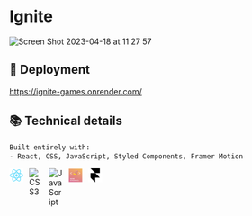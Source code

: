 # Ignite
![Screen Shot 2023-04-18 at 11 27 57](https://user-images.githubusercontent.com/88347050/232809112-b6eed36a-e19f-4685-ba88-552da3e2ea9a.png)

## 🔭 Deployment

https://ignite-games.onrender.com/

## 📚 Technical details

```
Built entirely with:
- React, CSS, JavaScript, Styled Components, Framer Motion
```

[<img align="left" alt="ReactJS" title="ReactJS" width="25px" src="./public/logo192.png" style="padding-right:10px;" />](https://reactjs.org/)
[<img align="left" alt="CSS3" title="CSS" width="25px" src="https://cdn.jsdelivr.net/gh/devicons/devicon/icons/css3/css3-original.svg" style="padding-right:10px;" />](https://developer.mozilla.org/en-US/docs/Web/CSS)
[<img align="left" alt="JavaScript" title="JavaScript" width="25px" src="https://cdn.jsdelivr.net/gh/devicons/devicon/icons/javascript/javascript-original.svg" style="padding-right:10px;" />](https://developer.mozilla.org/en-US/docs/Web/JavaScript)
[<img align="left" alt="Styled Components" title="Styled Components" width="25px" src="./src/img/styled-components-logo.png" style="padding-right:10px;" />](https://styled-components.com/)
[<img align="left" alt="Framer Motion" title="Framer Motion" width="25px" src="./src/img/framer-logo.png" style="padding-right:10px;" />](https://www.framer.com/motion/)
<br>
<br>
